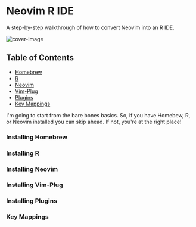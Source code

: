 # Neovim R IDE

A step-by-step walkthrough of how to convert Neovim into an R IDE.

![cover-image](https://i.imgur.com/dnDB1o1.png)

## Table of Contents

- [Homebrew](#installing-homebrew)
- [R](#installing-R)
- [Neovim](#installing-neovim)
- [Vim-Plug](#installing-vim-plug)
- [Plugins](#plugins)
- [Key Mappings](#key-mappings)

I'm going to start from the bare bones basics. So, if you have Homebew, R, or Neovim installed you can skip ahead. If not, you're at the right place!

### Installing Homebrew

### Installing R

### Installing Neovim

### Installing Vim-Plug

### Installing Plugins

### Key Mappings
